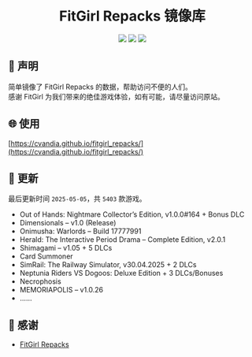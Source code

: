 ﻿<div align="center">

# FitGirl Repacks 镜像库

![](https://count.getloli.com/get/@fitgirl_repacks?theme=booru-lewd)
![](https://img.shields.io/badge/ci-passing-brightgreen.svg?logo=github) ![](https://img.shields.io/badge/license-MIT-brightgreen.svg)

</div>

## 📜 声明
简单镜像了 FitGirl Repacks 的数据，帮助访问不便的人们。  
感谢 FitGirl 为我们带来的绝佳游戏体验，如有可能，请尽量访问原站。

## 🌐 使用
[https://cvandia.github.io/fitgirl_repacks/](https://cvandia.github.io/fitgirl_repacks/)

## 🔄 更新
最后更新时间 `2025-05-05`，共 `5403` 款游戏。
- Out of Hands: Nightmare Collector’s Edition, v1.0.0#164 + Bonus DLC
- Dimensionals – v1.0 (Release)
- Onimusha: Warlords – Build 17777991
- Herald: The Interactive Period Drama – Complete Edition, v2.0.1
- Shimagami – v1.05 + 5 DLCs
- Card Summoner
- SimRail: The Railway Simulator, v30.04.2025 + 2 DLCs
- Neptunia Riders VS Dogoos: Deluxe Edition + 3 DLCs/Bonuses
- Necrophosis
- MEMORIAPOLIS – v1.0.26
- ……

## 🙏 感谢
- [FitGirl Repacks](https://fitgirl-repacks.site/)

